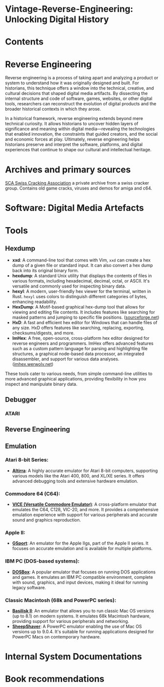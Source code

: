 # Vintage-Reverse-Engineering: Unlocking Digital History

# Contents

# Reverse Engineering
Reverse engineering is a process of taking apart and analyzing a product or system to understand how it was originally designed and built. For historians, this technique offers a window into the technical, creative, and cultural decisions that shaped digital media artifacts. By dissecting the internal structure and code of software, games, websites, or other digital tools, researchers can reconstruct the evolution of digital products and the broader historical contexts in which they arose.

In a historical framework, reverse engineering extends beyond mere technical curiosity. It allows historians to uncover hidden layers of significance and meaning within digital media—revealing the technologies that enabled innovation, the constraints that guided creators, and the social and economic forces at play. Ultimately, reverse engineering helps historians preserve and interpret the software, platforms, and digital experiences that continue to shape our cultural and intellectual heritage.

# Archives and primary sources

[SCA Swiss Cracking Association](https://www.sca.ch/) a private archive from a swiss cracker group. Contains old game cracks, viruses and demos for amiga and c64.



# Software: Digital Media Artefacts 

# Tools

## Hexdump

- **xxd**: A command-line tool that comes with Vim, `xxd` can create a hex dump of a given file or standard input. It can also convert a hex dump back into its original binary form.
- **hexdump**: A standard Unix utility that displays the contents of files in various formats, including hexadecimal, decimal, octal, or ASCII. It's versatile and commonly used for inspecting binary data.
- **hexyl**: A modern, user-friendly hex viewer for the terminal, written in Rust. `hexyl` uses colors to distinguish different categories of bytes, enhancing readability.
- **HexDump**: A Motif-based graphical hex-dump tool that allows for viewing and editing file contents. It includes features like searching for masked patterns and jumping to specific file positions. ([sourceforge.net](https://sourceforge.net/projects/hexdump/?utm_source=chatgpt.com))
- **HxD**: A fast and efficient hex editor for Windows that can handle files of any size. HxD offers features like searching, replacing, exporting, checksums/digests, and more.
- **ImHex**: A free, open-source, cross-platform hex editor designed for reverse engineers and programmers. ImHex offers advanced features such as a custom pattern language for parsing and highlighting file structures, a graphical node-based data processor, an integrated disassembler, and support for various data analyses. ([imhex.werwolv.net](https://imhex.werwolv.net/?utm_source=chatgpt.com))

These tools cater to various needs, from simple command-line utilities to more advanced graphical applications, providing flexibility in how you inspect and manipulate binary data. 

## Debugger

### ATARI

### 

## Reverse Engineering

## Emulation

### **Atari 8-bit Series**:
   - [**Altirra**](https://www.virtualdub.org/altirra.html): A highly accurate emulator for Atari 8-bit computers, supporting various models like the Atari 400, 800, and XL/XE series. It offers advanced debugging tools and extensive hardware emulation.

### **Commodore 64 (C64)**:
   - [**VICE (Versatile Commodore Emulator)**](https://vice-emu.sourceforge.io/): A cross-platform emulator that emulates the C64, C128, VIC-20, and more. It provides a comprehensive emulation experience with support for various peripherals and accurate sound and graphics reproduction.

### **Apple II**:
   - [**GSport**](https://github.com/david-schmidt/gsport): An emulator for the Apple IIgs, part of the Apple II series. It focuses on accurate emulation and is available for multiple platforms.

### **IBM PC (DOS-based systems)**:
   - [**DOSBox**](https://www.dosbox.com/): A popular emulator that focuses on running DOS applications and games. It emulates an IBM PC compatible environment, complete with sound, graphics, and input devices, making it ideal for running legacy software.

### **Classic Macintosh (68k and PowerPC series)**:
   - [**Basilisk II**](https://basilisk.cebix.net/): An emulator that allows you to run classic Mac OS versions (up to 8.1) on modern systems. It emulates 68k Macintosh hardware, providing support for various peripherals and networking.
   - [**SheepShaver**](https://sheepshaver.cebix.net/): A PowerPC emulator enabling the use of Mac OS versions up to 9.0.4. It's suitable for running applications designed for PowerPC Macs on contemporary hardware.


# Internal System Documentations


# Book recommendations







